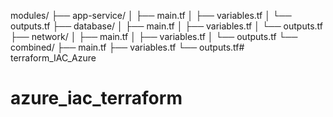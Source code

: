 modules/
├── app-service/
│   ├── main.tf
│   ├── variables.tf
│   └── outputs.tf
├── database/
│   ├── main.tf
│   ├── variables.tf
│   └── outputs.tf
├── network/
│   ├── main.tf
│   ├── variables.tf
│   └── outputs.tf
└── combined/
    ├── main.tf
    ├── variables.tf
    └── outputs.tf# terraform_IAC_Azure
# azure_iac_terraform
